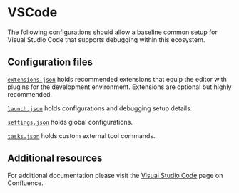 # VSCode

The following configurations should allow a baseline common setup for Visual Studio Code that supports debugging within this ecosystem.

## Configuration files

[`extensions.json`](https://code.visualstudio.com/docs/editor/extension-gallery) holds recommended extensions that equip the editor with plugins for the development environment. Extensions are optional but highly recommended.

[`launch.json`](https://code.visualstudio.com/docs/editor/debugging) holds configurations and debugging setup details.

[`settings.json`](https://code.visualstudio.com/docs/getstarted/settings) holds global configurations.

[`tasks.json`](https://code.visualstudio.com/docs/editor/tasks) holds custom external tool commands.

## Additional resources

For additional documentation please visit the [Visual Studio Code](https://fidel.atlassian.net/wiki/spaces/CGC/pages/685408283/Visual+Studio+Code) page on Confluence.
